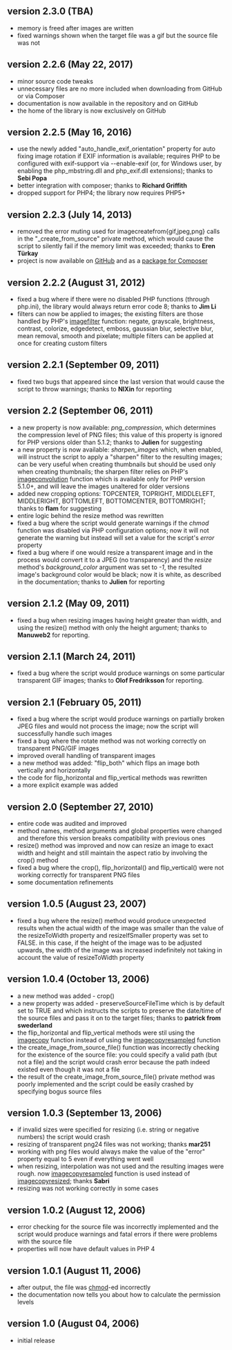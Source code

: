 ## version 2.3.0 (TBA)

- memory is freed after images are written
- fixed warnings shown when the target file was a gif but the source file was not

## version 2.2.6 (May 22, 2017)

- minor source code tweaks
- unnecessary files are no more included when downloading from GitHub or via Composer
- documentation is now available in the repository and on GitHub
- the home of the library is now exclusively on GitHub

## version 2.2.5 (May 16, 2016)

- use the newly added "auto_handle_exif_orientation" property for auto fixing image rotation if EXIF information is available; requires PHP to be configured with exif-support via --enable-exif (or, for Windows user, by enabling the php_mbstring.dll and php_exif.dll extensions); thanks to <strong>Sebi Popa</strong>
- better integration with composer; thanks to <strong>Richard Griffith</strong>
- dropped support for PHP4; the library now requires PHP5+

## version 2.2.3 (July 14, 2013)

- removed the error muting used for imagecreatefrom{gif,jpeg,png} calls in the "_create_from_source" private method, which would cause the script to silently fail if the memory limit was exceeded; thanks to <strong>Eren Türkay</strong>
- project is now available on <a href="https://github.com/stefangabos/Zebra_Image">GitHub</a> and as a <a href="https://packagist.org/packages/stefangabos/zebra_image">package for Composer</a>

## version 2.2.2 (August 31, 2012)

- fixed a bug where if there were no disabled PHP functions (through php.ini), the library would always return error code 8; thanks to <strong>Jim Li</strong>
- filters can now be applied to images; the existing filters are those handled by PHP's <a href="http://php.net/manual/en/function.imagefilter.php">imagefilter</a> function: negate, grayscale, brightness, contrast, colorize, edgedetect, emboss, gaussian blur, selective blur, mean removal, smooth and pixelate; multiple filters can be applied at once for creating custom filters

## version 2.2.1 (September 09, 2011)

- fixed two bugs that appeared since the last version that would cause the script to throw warnings; thanks to <strong>NIXin</strong> for reporting

## version 2.2 (September 06, 2011)

- a new property is now available: <em>png_compression</em>, which determines the compression level of PNG files; this value of this property is ignored for PHP versions older than 5.1.2; thanks to <strong>Julien</strong> for suggesting
- a new property is now available: <em>sharpen_images</em> which, when enabled, will instruct the script to apply a "sharpen" filter to the resulting images; can be very useful when creating thumbnails but should be used only when creating thumbnails; the sharpen filter relies on PHP's <a href="http://docs.php.net/imageconvolution">imageconvolution</a> function which is available only for PHP version 5.1.0+, and will leave the images unaltered for older versions
- added new cropping options: TOPCENTER, TOPRIGHT, MIDDLELEFT, MIDDLERIGHT, BOTTOMLEFT, BOTTOMCENTER, BOTTOMRIGHT; thanks to <strong>flam</strong> for suggesting
- entire logic behind the resize method was rewritten
- fixed a bug where the script would generate warnings if the <em>chmod</em> function was disabled via PHP configuration options; now it will not generate the warning but instead will set a value for the script's <em>error</em> property
- fixed a bug where if one would resize a transparent image and in the process would convert it to a JPEG (no transparency) and the <em>resize</em> method's <em>background_color</em> argument was set to <em>-1</em>, the resulted image's background color would be black; now it is white, as described in the documentation; thanks to <strong>Julien</strong> for reporting

## version 2.1.2 (May 09, 2011)

- fixed a bug when resizing images having height greater than width, and using the resize() method with only the height argument; thanks to <strong>Manuweb2</strong> for reporting.

## version 2.1.1 (March 24, 2011)

- fixed a bug where the script would produce warnings on some particular transparent GIF images; thanks to <strong>Olof Fredriksson</strong> for reporting.

## version 2.1 (February 05, 2011)

- fixed a bug where the script would produce warnings on partially broken JPEG files and would not process the image; now the script will successfully handle such images
- fixed a bug where the rotate method was not working correctly on transparent PNG/GIF images
- improved overall handling of transparent images
- a new method was added: "flip_both" which flips an image both vertically and horizontally
- the code for flip_horizontal and flip_vertical methods was rewritten
- a more explicit example was added

## version 2.0 (September 27, 2010)

- entire code was audited and improved
- method names, method arguments and global properties were changed and therefore this version breaks compatibility with previous ones
- resize() method was improved and now can resize an image to exact width and height and still maintain the aspect ratio by involving the crop() method
- fixed a bug where the crop(), flip_horizontal() and flip_vertical() were not working correctly for transparent PNG files
- some documentation refinements

## version 1.0.5 (August 23, 2007)

- fixed a bug where the resize() method would produce unexpected results when the actual width of the image was smaller than the value of the resizeToWidth property and resizeIfSmaller property was set to FALSE. in this case, if the height of the image was to be adjusted upwards, the width of the image was increased indefinitely not taking in account the value of resizeToWidth property

## version 1.0.4 (October 13, 2006)

- a new method was added - crop()
- a new property was added - preserveSourceFileTime which is by default set to TRUE and which instructs the scripts to preserve the date/time of the source files and pass it on to the target files; thanks to <strong>patrick from swederland</strong>
- the flip_horizontal and flip_vertical methods were stil using the <a href="http://php.net/manual/en/function.imagecopy.php">imagecopy</a> function instead of using the <a href="http://www.php.net/manual/en/function.imagecopyresampled.php">imagecopyresampled</a> function
- the create_image_from_source_file() function was incorrectly checking for the existence of the source file: you could specify a valid path (but not a file) and the script would crash error because the path indeed existed even though it was not a file
- the result of the create_image_from_source_file() private method was poorly implemented and the script could be easily crashed by specifying bogus source files

## version 1.0.3 (September 13, 2006)

- if invalid sizes were specified for resizing (i.e. string or negative numbers) the script would crash
- resizing of transparent png24 files was not working; thanks <strong>mar251</strong>
- working with png files would always make the value of the "error" property equal to 5 even if everything went well
- when resizing, interpolation was not used and the resulting images were rough. now <a href="http://www.php.net/manual/en/function.imagecopyresampled.php">imagecopyresampled</a> function is used instead of <a href="http://www.php.net/manual/en/function.imagecopyresized.php">imagecopyresized</a>; thanks <strong>Sabri</strong>
- resizing was not working correctly in some cases

## version 1.0.2 (August 12, 2006)

- error checking for the source file was incorrectly implemented and the script would produce warnings and fatal errors if there were problems with the source file
- properties will now have default values in PHP 4

## version 1.0.1 (August 11, 2006)

- after output, the file was <a href="http://php.net/manual/en/function.chmod.php">chmod</a>-ed incorrectly
- the documentation now tells you about how to calculate the permission levels

## version 1.0 (August 04, 2006)

- initial release
